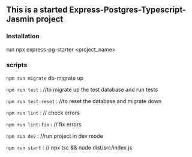 ## This is a started Express-Postgres-Typescript-Jasmin project

### Installation

run npx express-pg-starter <project_name>

### scripts

`npm run migrate`  db-migrate up 

`npm run test` : //to migrate up the test database and run tests

`npm run test-reset` : //to reset the database and migrate down

`npm run lint` : // check errors

`npm run lint:fix` : // fix errors

`npm run dev` : //run project in dev mode

`npm run start` : // npx tsc && node dist/src/index.js 
